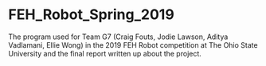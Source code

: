 # FEH_Robot_Spring_2019
The program used for Team G7 (Craig Fouts, Jodie Lawson, Aditya Vadlamani, Ellie Wong) in the 2019 FEH Robot competition at The Ohio State University and the final report written up about the project.
